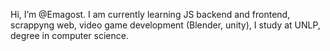 Hi, I’m @Emagost. 
I am currently learning JS backend and frontend, scrappyng web, video game development (Blender, unity), I study at UNLP, degree in computer science.
